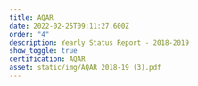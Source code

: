 ```yaml
---
title: AQAR
date: 2022-02-25T09:11:27.600Z
order: "4"
description: Yearly Status Report - 2018-2019
show_toggle: true
certification: AQAR
asset: static/img/AQAR 2018-19 (3).pdf
---
```


